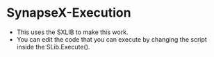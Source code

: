 # SynapseX-Execution
+ This uses the SXLIB to make this work.
+ You can edit the code that you can execute by changing the script inside the SLib.Execute().
